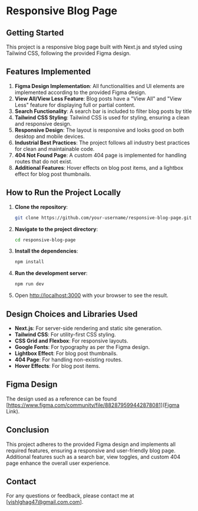 # Responsive Blog Page

## Getting Started

This project is a responsive blog page built with Next.js and styled using Tailwind CSS, following the provided Figma design.

## Features Implemented

1. **Figma Design Implementation**: All functionalities and UI elements are implemented according to the provided Figma design.
2. **View All/View Less Feature**: Blog posts have a "View All" and "View Less" feature for displaying full or partial content.
3. **Search Functionality**: A search bar is included to filter blog posts by title
4. **Tailwind CSS Styling**: Tailwind CSS is used for styling, ensuring a clean and responsive design.
5. **Responsive Design**: The layout is responsive and looks good on both desktop and mobile devices.
6. **Industrial Best Practices**: The project follows all industry best practices for clean and maintainable code.
7. **404 Not Found Page**: A custom 404 page is implemented for handling routes that do not exist.
8. **Additional Features**: Hover effects on blog post items, and a lightbox effect for blog post thumbnails.

## How to Run the Project Locally

1. **Clone the repository**:

   ```bash
   git clone https://github.com/your-username/responsive-blog-page.git
   ```

2. **Navigate to the project directory**:

   ```bash
   cd responsive-blog-page
   ```

3. **Install the dependencies**:

   ```bash
   npm install
   ```

4. **Run the development server**:

   ```bash
   npm run dev
   ```

5. Open [http://localhost:3000](http://localhost:3000) with your browser to see the result.

## Design Choices and Libraries Used

- **Next.js**: For server-side rendering and static site generation.
- **Tailwind CSS**: For utility-first CSS styling.
- **CSS Grid and Flexbox**: For responsive layouts.
- **Google Fonts**: For typography as per the Figma design.
- **Lightbox Effect**: For blog post thumbnails.
- **404 Page**: For handling non-existing routes.
- **Hover Effects**: For blog post items.

## Figma Design

The design used as a reference can be found [https://www.figma.com/community/file/882879599442878081](Figma Link).

## Conclusion

This project adheres to the provided Figma design and implements all required features, ensuring a responsive and user-friendly blog page. Additional features such as a search bar, view toggles, and custom 404 page enhance the overall user experience.

## Contact

For any questions or feedback, please contact me at [vishlghag47@gmail.com.com].
